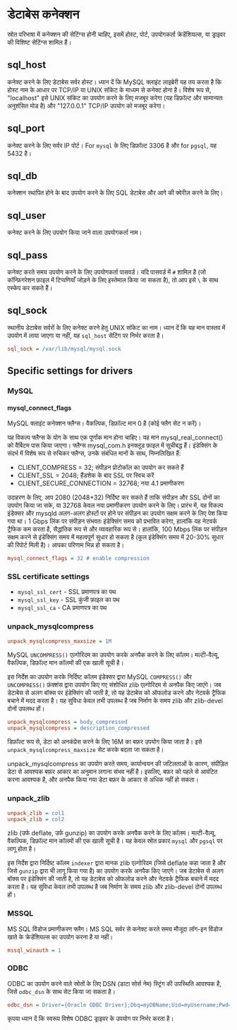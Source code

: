 # डेटाबेस कनेक्शन

स्रोत परिभाषा में कनेक्शन की सेटिंग्स होनी चाहिए, इसमें होस्ट, पोर्ट, उपयोगकर्ता क्रेडेंशियल्स, या ड्राइवर की विशिष्ट सेटिंग्स शामिल हैं।

## sql_host

कनेक्ट करने के लिए डेटाबेस सर्वर होस्ट। ध्यान दें कि MySQL क्लाइंट लाइब्रेरी यह तय करता है कि होस्ट नाम के आधार पर TCP/IP या UNIX सॉकेट के माध्यम से कनेक्ट होना है। विशेष रूप से, "localhost" इसे UNIX सॉकेट का उपयोग करने के लिए मजबूर करेगा (यह डिफ़ॉल्ट और सामान्यतः अनुशंसित मोड है) और "127.0.0.1" TCP/IP उपयोग को मजबूर करेगा।

## sql_port

कनेक्ट करने के लिए सर्वर IP पोर्ट। 
For `mysql` के लिए डिफ़ॉल्ट 3306 है और for `pgsql`, यह 5432 है।

## sql_db

कनेक्शन स्थापित होने के बाद उपयोग करने के लिए SQL डेटाबेस और आगे की क्वेरीज़ करने के लिए।

## sql_user

कनेक्ट करने के लिए उपयोग किया जाने वाला उपयोगकर्ता नाम।

## sql_pass

कनेक्ट करते समय उपयोग करने के लिए उपयोगकर्ता पासवर्ड। यदि पासवर्ड में `#` शामिल है (जो कॉन्फ़िगरेशन फ़ाइल में टिप्पणियाँ जोड़ने के लिए इस्तेमाल किया जा सकता है), तो आप इसे `\` के साथ एस्केप कर सकते हैं।

## sql_sock

स्थानीय डेटाबेस सर्वरों के लिए कनेक्ट करने हेतु UNIX सॉकेट का नाम। ध्यान दें कि यह मान वास्तव में उपयोग में लाया जाएगा या नहीं, यह `sql_host` सेटिंग पर निर्भर करता है।

```ini
sql_sock = /var/lib/mysql/mysql.sock
```

## Specific settings for drivers

### MySQL

#### mysql_connect_flags

MySQL क्लाइंट कनेक्शन फ्लैग्स। वैकल्पिक, डिफ़ॉल्ट मान 0 है (कोई फ्लैग सेट न करें)।

यह विकल्प फ्लैग्स के योग के साथ एक पूर्णांक मान होना चाहिए। यह मान mysql_real_connect() को वैर्बिटम पास किया जाएगा। फ्लैग्स mysql_com.h इनक्लूड फ़ाइल में सूचीबद्ध हैं। इंडेक्सिंग के संदर्भ में विशेष रूप से रुचिकर फ्लैग्स, उनके संबंधित मानों के साथ, निम्नलिखित हैं:

* CLIENT_COMPRESS = 32; संपीड़न प्रोटोकॉल का उपयोग कर सकते हैं
* CLIENT_SSL = 2048; हैंडशेक के बाद SSL पर स्विच करें
* CLIENT_SECURE_CONNECTION = 32768; नया 4.1 प्रमाणीकरण

उदाहरण के लिए, आप 2080 (2048+32) निर्दिष्ट कर सकते हैं ताकि संपीड़न और SSL दोनों का उपयोग किया जा सके, या 32768 केवल नया प्रमाणीकरण उपयोग करने के लिए। प्रारंभ में, यह विकल्प इंडेक्सर और mysqld अलग-अलग होस्टों पर होने पर संपीड़न का उपयोग सक्षम करने के लिए पेश किया गया था। 1 Gbps लिंक पर संपीड़न संभवतः इंडेक्सिंग समय को प्रभावित करेगा, हालांकि यह नेटवर्क ट्रैफिक कम करता है, सैद्धांतिक रूप से और व्यावहारिक रूप से। हालांकि, 100 Mbps लिंक पर संपीड़न सक्षम करने से इंडेक्सिंग समय में महत्वपूर्ण सुधार हो सकता है (कुल इंडेक्सिंग समय में 20-30% सुधार की रिपोर्ट मिली है)। आपका परिणाम भिन्न हो सकता है।

```ini
mysql_connect_flags = 32 # enable compression
```

### SSL certificate settings

* `mysql_ssl_cert` - SSL प्रमाणपत्र का पथ
* `mysql_ssl_key` - SSL कुंजी फ़ाइल का पथ
* `mysql_ssl_ca` - CA प्रमाणपत्र का पथ


### unpack_mysqlcompress

```ini
unpack_mysqlcompress_maxsize = 1M
```

MySQL `UNCOMPRESS()` एल्गोरिदम का उपयोग करके अनपैक करने के लिए कॉलम। मल्टी-वैल्यू, वैकल्पिक, डिफ़ॉल्ट मान कॉलमों की एक खाली सूची है।

इस निर्देश का उपयोग करके निर्दिष्ट कॉलम इंडेक्सर द्वारा MySQL `COMPRESS()` और `UNCOMPRESS()` फ़ंक्शंस द्वारा उपयोग किए गए संशोधित zlib एल्गोरिदम से अनपैक किए जाएंगे। जब डेटाबेस से अलग बॉक्स पर इंडेक्सिंग की जाती है, तो यह डेटाबेस को ऑफलोड करने और नेटवर्क ट्रैफिक बचाने में मदद करता है। यह सुविधा केवल तभी उपलब्ध है जब निर्माण के समय zlib और zlib-devel दोनों उपलब्ध हों।

```ini
unpack_mysqlcompress = body_compressed
unpack_mysqlcompress = description_compressed
```

डिफ़ॉल्ट रूप से, डेटा को अनकंप्रेस करने के लिए 16M का बफ़र उपयोग किया जाता है। इसे `unpack_mysqlcompress_maxsize` सेट करके बदला जा सकता है।

unpack_mysqlcompress का उपयोग करते समय, कार्यान्वयन की जटिलताओं के कारण, संपीड़ित डेटा से आवश्यक बफ़र आकार का अनुमान लगाना संभव नहीं है। इसलिए, बफ़र को पहले से आवंटित करना आवश्यक है, और अनपैक किया गया डेटा बफ़र के आकार से अधिक नहीं हो सकता।

### unpack_zlib

```ini
unpack_zlib = col1
unpack_zlib = col2
```

zlib (उर्फ deflate, उर्फ gunzip) का उपयोग करके अनपैक करने के लिए कॉलम। मल्टी-वैल्यू, वैकल्पिक, डिफ़ॉल्ट मान कॉलमों की एक खाली सूची है। यह केवल स्रोत प्रकार `mysql` और `pgsql` पर लागू होता है।

इस निर्देश द्वारा निर्दिष्ट कॉलम `indexer` द्वारा मानक zlib एल्गोरिदम (जिसे deflate कहा जाता है और जिसे `gunzip` द्वारा भी लागू किया गया है) का उपयोग करके अनपैक किए जाएंगे। जब डेटाबेस से अलग बॉक्स पर इंडेक्सिंग की जाती है, तो यह डेटाबेस को ऑफलोड करने और नेटवर्क ट्रैफिक बचाने में मदद करता है। यह सुविधा केवल तभी उपलब्ध है जब निर्माण के समय zlib और zlib-devel दोनों उपलब्ध हों।

### MSSQL

MS SQL विंडोज प्रमाणीकरण फ्लैग। MS SQL सर्वर से कनेक्ट करते समय मौजूदा लॉग-इन विंडोज खाते के क्रेडेंशियल्स का उपयोग करना है या नहीं।

```ini
mssql_winauth = 1
```

### ODBC

ODBC का उपयोग करने वाले स्रोतों के लिए DSN (डाटा सोर्स नेम) स्ट्रिंग की उपस्थिति आवश्यक है, जिसे `odbc_dsn` के साथ सेट किया जा सकता है।

```ini
odbc_dsn = Driver={Oracle ODBC Driver};Dbq=myDBName;Uid=myUsername;Pwd=myPassword
```

कृपया ध्यान दें कि स्वरूप विशेष ODBC ड्राइवर के उपयोग पर निर्भर करता है।
